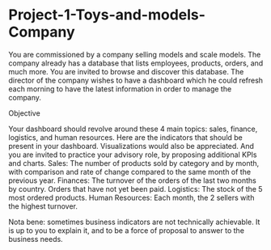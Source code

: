 # Project-1-Toys-and-models-Company

You are commissioned by a company selling models and scale models. The company already has a database that lists employees, products, orders, and much more. You are invited to browse and discover this database. The director of the company wishes to have a dashboard which he could refresh each morning to have the latest information in order to manage the company.

Objective

Your dashboard should revolve around these 4 main topics: sales, finance, logistics, and human resources.
Here are the indicators that should be present in your dashboard. Visualizations would also be appreciated. And you are invited to practice your advisory role, by proposing additional KPIs and charts.
Sales: The number of products sold by category and by month, with comparison and rate of change compared to the same month of the previous year.
Finances: 
The turnover of the orders of the last two months by country. 
Orders that have not yet been paid.
Logistics: The stock of the 5 most ordered products.
Human Resources: Each month, the 2 sellers with the highest turnover.

Nota bene: sometimes business indicators are not technically achievable. It is up to you to explain it, and to be a force of proposal to answer to the business needs.

